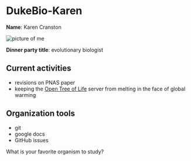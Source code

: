 # DukeBio-Karen

**Name**: Karen Cranston

![picture of me](https://avatars1.githubusercontent.com/u/312034?v=3&s=460)

**Dinner party title**: evolutionary biologist

## Current activities

* revisions on PNAS paper
* keeping the [Open Tree of Life](https://tree.opentreeoflife.org) server from melting in the face of global warming

## Organization tools

* git
* google docs
* GitHub issues

What is your favorite organism to study?
